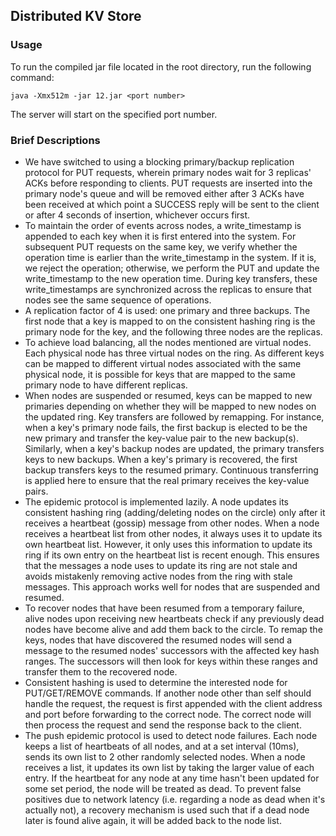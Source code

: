## Distributed KV Store

### Usage
To run the compiled jar file located in the root directory, run the following command:

`java -Xmx512m -jar 12.jar <port number>`

The server will start on the specified port number.

### Brief Descriptions
- We have switched to using a blocking primary/backup replication protocol for PUT requests, wherein primary nodes wait for 3 replicas' 
  ACKs before responding to clients. PUT requests are inserted into the primary node's queue and will be removed 
  either after 3 ACKs have been received at which point a SUCCESS reply will be sent to the client or after 4 seconds of insertion, whichever occurs first.
- To maintain the order of events across nodes, a write_timestamp is appended to each key when it is first entered into the system. 
   For subsequent PUT requests on the same key, we verify whether the operation time is earlier than the write_timestamp in the system. 
   If it is, we reject the operation; otherwise, we perform the PUT and update the write_timestamp to the new operation time. During key transfers, 
   these write_timestamps are synchronized across the replicas to ensure that nodes see the same sequence of operations.
- A replication factor of 4 is used: one primary and three backups. The first node that a key is mapped to on the consistent 
  hashing ring is the primary node for the key, and the following three nodes are the replicas.
- To achieve load balancing, all the nodes mentioned are virtual nodes. Each physical node has three virtual nodes on the ring. 
  As different keys can be mapped to different virtual nodes associated with the same physical node, it is possible for keys that are mapped to 
  the same primary node to have different replicas.
- When nodes are suspended or resumed, keys can be mapped to new primaries depending on whether they will be mapped to new nodes on the updated ring. 
  Key transfers are followed by remapping. For instance, when a key's primary node fails, the first backup is elected to be the new primary and 
  transfer the key-value pair to the new backup(s). Similarly, when a key's backup nodes are updated, the primary transfers keys to new backups. 
  When a key's primary is recovered, the first backup transfers keys to the resumed primary. Continuous transferring is applied here to ensure that 
  the real primary receives the key-value pairs.
- The epidemic protocol is implemented lazily. A node updates its consistent hashing ring (adding/deleting nodes on the circle) only after it 
  receives a heartbeat (gossip) message from other nodes. When a node receives a heartbeat list from other nodes, it always uses it to update its 
  own heartbeat list. However, it only uses this information to update its ring if its own entry on the heartbeat list is recent enough. 
  This ensures that the messages a node uses to update its ring are not stale and avoids mistakenly removing active nodes from the ring with stale
  messages. This approach works well for nodes that are suspended and resumed.
- To recover nodes that have been resumed from a temporary failure, alive nodes upon receiving new heartbeats check if
  any previously dead nodes have become alive and add them back to the circle. To remap the keys, nodes that have
  discovered the resumed nodes will send a message to the resumed nodes' successors with the affected key hash ranges. The 
  successors will then look for keys within these ranges and transfer them to the recovered node.
- Consistent hashing is used to determine the interested node for PUT/GET/REMOVE commands. 
  If another node other than self should handle the request, the request is first appended with the client
  address and port before forwarding to the correct node. The correct node will then process the request and send the
  response back to the client.
- The push epidemic protocol is used to detect node failures. Each node keeps a list of heartbeats of all nodes, and at 
  a set interval (10ms), sends its own list to 2 other randomly selected nodes. When a node receives a list, it updates
  its own list by taking the larger value of each entry. If the heartbeat for any node at any time hasn't been updated
  for some set period, the node will be treated as dead. To prevent false positives due to network latency (i.e. regarding a
  node as dead when it's actually not), a recovery mechanism is used such that if a dead node later is found alive again,
  it will be added back to the node list.